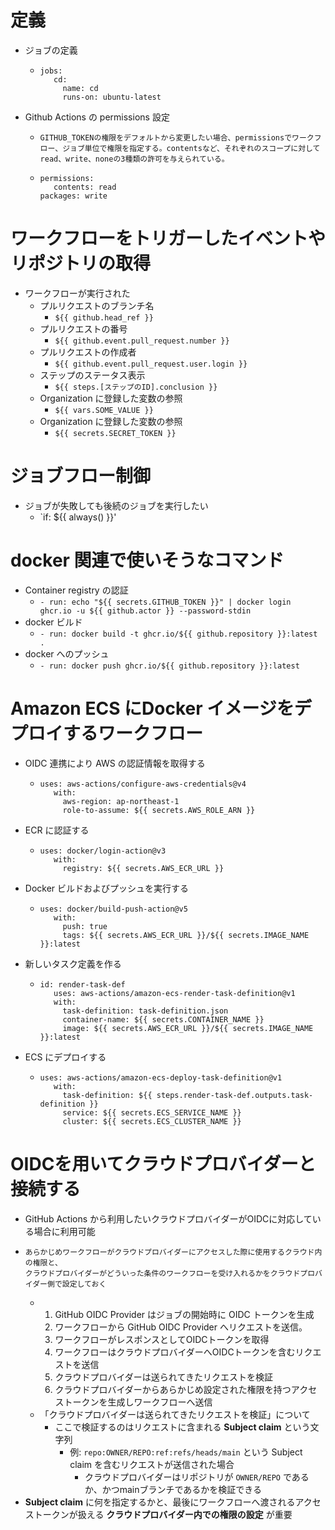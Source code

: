 # 定義
- ジョブの定義
  - ```
    jobs:
       cd:
         name: cd
         runs-on: ubuntu-latest
    ```
- Github Actions の permissions 設定
  - ```
    GITHUB_TOKENの権限をデフォルトから変更したい場合、permissionsでワークフロー、ジョブ単位で権限を指定する。contentsなど、それぞれのスコープに対してread、write、noneの3種類の許可を与えられている。
    ```
  - ```
    permissions:
       contents: read
    packages: write
    ``` 

# ワークフローをトリガーしたイベントやリポジトリの取得
- ワークフローが実行された
  - プルリクエストのブランチ名
    - `${{ github.head_ref }}`
  - プルリクエストの番号
    - `${{ github.event.pull_request.number }}`
  - プルリクエストの作成者
    - `${{ github.event.pull_request.user.login }}`
  - ステップのステータス表示
    - `${{ steps.[ステップのID].conclusion }}`
  - Organization に登録した変数の参照
    - `${{ vars.SOME_VALUE }}`
  - Organization に登録した変数の参照
    - `${{ secrets.SECRET_TOKEN }}`

# ジョブフロー制御
- ジョブが失敗しても後続のジョブを実行したい
  - `if: ${{ always() }}'

# docker 関連で使いそうなコマンド
- Container registry の認証
  - `- run: echo "${{ secrets.GITHUB_TOKEN }}" | docker login ghcr.io -u ${{ github.actor }} --password-stdin`
- docker ビルド
  - `- run: docker build -t ghcr.io/${{ github.repository }}:latest .`
- docker へのプッシュ
  - `- run: docker push ghcr.io/${{ github.repository }}:latest`

# Amazon ECS にDocker イメージをデプロイするワークフロー
- OIDC 連携により AWS の認証情報を取得する
  - ```
    uses: aws-actions/configure-aws-credentials@v4
       with:
         aws-region: ap-northeast-1
         role-to-assume: ${{ secrets.AWS_ROLE_ARN }}
    ```
- ECR に認証する
  - ```
    uses: docker/login-action@v3
       with:
         registry: ${{ secrets.AWS_ECR_URL }}
    ```
- Docker ビルドおよびプッシュを実行する
  - ```
    uses: docker/build-push-action@v5
       with:
         push: true
         tags: ${{ secrets.AWS_ECR_URL }}/${{ secrets.IMAGE_NAME }}:latest
    ```
- 新しいタスク定義を作る
  - ```
    id: render-task-def
       uses: aws-actions/amazon-ecs-render-task-definition@v1
       with:
         task-definition: task-definition.json
         container-name: ${{ secrets.CONTAINER_NAME }}
         image: ${{ secrets.AWS_ECR_URL }}/${{ secrets.IMAGE_NAME }}:latest
    ```
- ECS にデプロイする
  - ```
    uses: aws-actions/amazon-ecs-deploy-task-definition@v1
       with:
         task-definition: ${{ steps.render-task-def.outputs.task-definition }}
         service: ${{ secrets.ECS_SERVICE_NAME }}
         cluster: ${{ secrets.ECS_CLUSTER_NAME }}
    ```

# OIDCを用いてクラウドプロバイダーと接続する
- GitHub Actions から利用したいクラウドプロバイダーがOIDCに対応している場合に利用可能
- ```
  あらかじめワークフローがクラウドプロバイダーにアクセスした際に使用するクラウド内の権限と、
  クラウドプロバイダーがどういった条件のワークフローを受け入れるかをクラウドプロバイダー側で設定しておく
  ```
  - 1. GitHub OIDC Provider はジョブの開始時に OIDC トークンを生成
    2. ワークフローから GitHub OIDC Provider へリクエストを送信。
    3. ワークフローがレスポンスとしてOIDCトークンを取得
    4. ワークフローはクラウドプロバイダーへOIDCトークンを含むリクエストを送信
    5. クラウドプロバイダーは送られてきたリクエストを検証
    6. クラウドプロバイダーからあらかじめ設定された権限を持つアクセストークンを生成しワークフローへ送信
  - 「クラウドプロバイダーは送られてきたリクエストを検証」について
    - ここで検証するのはリクエストに含まれる **Subject claim** という文字列
      - 例: `repo:OWNER/REPO:ref:refs/heads/main` という Subject claim を含むリクエストが送信された場合
        - クラウドプロバイダーはリポジトリが `OWNER/REPO` であるか、かつmainブランチであるかを検証できる
- **Subject claim** に何を指定するかと、最後にワークフローへ渡されるアクセストークンが扱える
**クラウドプロバイダー内での権限の設定** が重要
